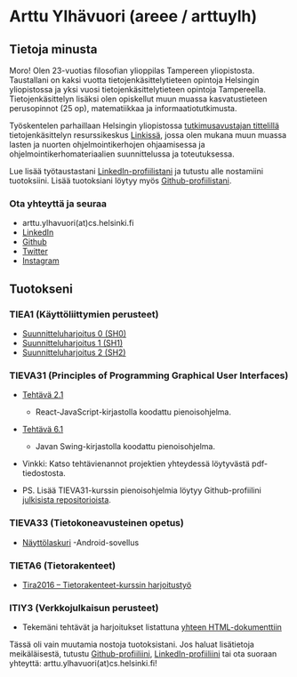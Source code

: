 # Arttu Ylhävuori (areee / arttuylh)

## Tietoja minusta

Moro! Olen 23-vuotias filosofian ylioppilas Tampereen yliopistosta. Taustallani on kaksi vuotta tietojenkäsittelytieteen opintoja Helsingin yliopistossa ja yksi vuosi tietojenkäsittelytieteen opintoja Tampereella. Tietojenkäsittelyn lisäksi olen opiskellut muun muassa kasvatustieteen perusopinnot (25 op), matematiikkaa ja informaatiotutkimusta.

Työskentelen parhaillaan Helsingin yliopistossa [tutkimusavustajan tittelillä](https://www.cs.helsinki.fi/people/ylhavuor) tietojenkäsittelyn resurssikeskus [Linkissä](http://linkki.cs.helsinki.fi/), jossa olen mukana muun muassa lasten ja nuorten ohjelmointikerhojen ohjaamisessa ja ohjelmointikerhomateriaalien suunnittelussa ja toteutuksessa.

Lue lisää työtaustastani [LinkedIn-profiilistani](https://www.linkedin.com/in/arttuylh/) ja tutustu alle nostamiini tuotoksiini. Lisää tuotoksiani löytyy myös [Github-profiilistani](https://github.com/areee/).

### Ota yhteyttä ja seuraa
- arttu.ylhavuori(at)cs.helsinki.fi
- [LinkedIn](https://www.linkedin.com/in/arttuylh/)
- [Github](https://github.com/areee/)
- [Twitter](https://twitter.com/arttuylh)
- [Instagram](https://www.instagram.com/arttuylh/)

## Tuotokseni

### TIEA1 (Käyttöliittymien perusteet)
- [Suunnitteluharjoitus 0 (SH0)](https://github.com/areee/tiea1_sh0)
- [Suunnitteluharjoitus 1 (SH1)](https://github.com/areee/tiea1_sh1)
- [Suunnitteluharjoitus 2 (SH2)](https://github.com/areee/tiea1_sh2)

### TIEVA31 (Principles of Programming Graphical User Interfaces)
- [Tehtävä 2.1](https://github.com/areee/tieva31_exercise2_1)
  - React-JavaScript-kirjastolla koodattu pienoisohjelma.
- [Tehtävä 6.1](https://github.com/areee/tieva31_exercise6_1)
  - Javan Swing-kirjastolla koodattu pienoisohjelma.

- Vinkki: Katso tehtävienannot projektien yhteydessä löytyvästä pdf-tiedostosta.
- PS. Lisää TIEVA31-kurssin pienoisohjelmia löytyy Github-profiilini [julkisista repositorioista](https://github.com/areee?tab=repositories).

### TIEVA33 (Tietokoneavusteinen opetus)
- [Näyttölaskuri](https://github.com/areee/RiippuvaisApp) -Android-sovellus

### TIETA6 (Tietorakenteet)
- [Tira2016 – Tietorakenteet-kurssin harjoitustyö](https://github.com/areee/Tira2016/)

### ITIY3 (Verkkojulkaisun perusteet)
- Tekemäni tehtävät ja harjoitukset listattuna [yhteen HTML-dokumenttiin](http://people.uta.fi/~ay98625/itiy3/info.html)

Tässä oli vain muutamia nostoja tuotoksistani. Jos haluat lisätietoja meikäläisestä, tutustu [Github-profiiliini](https://github.com/areee/), [LinkedIn-profiiliini](https://www.linkedin.com/in/arttuylh/) tai ota suoraan yhteyttä: arttu.ylhavuori(at)cs.helsinki.fi!
